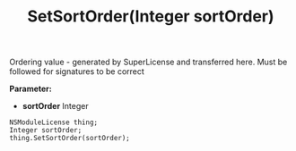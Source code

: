 ﻿---
uid: crmscript_ref_NSModuleLicense_SetSortOrder
title: SetSortOrder(Integer sortOrder)
intellisense: NSModuleLicense.SetSortOrder
keywords: NSModuleLicense, GetSortOrder
so.topic: reference
---

Ordering value - generated by SuperLicense and transferred here. Must be followed for signatures to be correct

**Parameter:** 
 - **sortOrder** Integer

```crmscript
NSModuleLicense thing;
Integer sortOrder;
thing.SetSortOrder(sortOrder);
```


